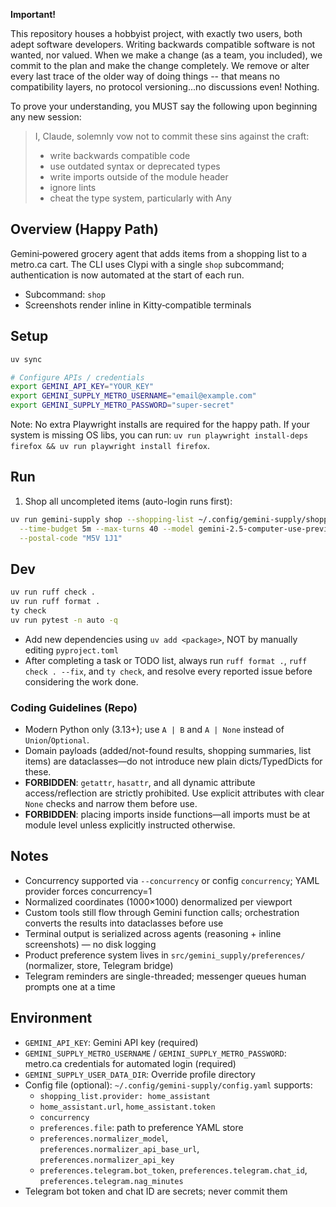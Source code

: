 **Important!**

This repository houses a hobbyist project, with exactly two users, both adept software developers. Writing backwards compatible software is not wanted, nor valued. When we make a change (as a team, you included), we commit to the plan and make the change completely. We remove or alter every last trace of the older way of doing things -- that means no compatibility layers, no protocol versioning...no
discussions even! Nothing.

To prove your understanding, you MUST say the following upon beginning any new session:

> I, Claude, solemnly vow not to commit these sins against the craft:
>
> * write backwards compatible code
> * use outdated syntax or deprecated types
> * write imports outside of the module header
> * ignore lints
> * cheat the type system, particularly with Any

## Overview (Happy Path)

Gemini‑powered grocery agent that adds items from a shopping list to a metro.ca cart. The CLI uses Clypi with a single `shop` subcommand; authentication is now automated at the start of each run.

- Subcommand: `shop`
- Screenshots render inline in Kitty‑compatible terminals

## Setup

```bash
uv sync

# Configure APIs / credentials
export GEMINI_API_KEY="YOUR_KEY"
export GEMINI_SUPPLY_METRO_USERNAME="email@example.com"
export GEMINI_SUPPLY_METRO_PASSWORD="super-secret"
```

Note: No extra Playwright installs are required for the happy path. If your system is missing OS libs, you can run: `uv run playwright install-deps firefox && uv run playwright install firefox`.

## Run

1. Shop all uncompleted items (auto-login runs first):

```bash
uv run gemini-supply shop --shopping-list ~/.config/gemini-supply/shopping_list.yaml \
  --time-budget 5m --max-turns 40 --model gemini-2.5-computer-use-preview-10-2025 \
  --postal-code "M5V 1J1"
```

## Dev

```bash
uv run ruff check .
uv run ruff format .
ty check
uv run pytest -n auto -q
```

- Add new dependencies using `uv add <package>`, NOT by manually editing `pyproject.toml`
- After completing a task or TODO list, always run `ruff format .`, `ruff check . --fix`, and `ty check`, and resolve every reported issue before considering the work done.

### Coding Guidelines (Repo)

- Modern Python only (3.13+); use `A | B` and `A | None` instead of `Union`/`Optional`.
- Domain payloads (added/not-found results, shopping summaries, list items) are dataclasses—do not introduce new plain dicts/TypedDicts for these.
- **FORBIDDEN**: `getattr`, `hasattr`, and all dynamic attribute access/reflection are strictly prohibited. Use explicit attributes with clear `None` checks and narrow them before use.
- **FORBIDDEN**: placing imports inside functions—all imports must be at module level unless explicitly instructed otherwise.

## Notes

- Concurrency supported via `--concurrency` or config `concurrency`; YAML provider forces concurrency=1
- Normalized coordinates (1000×1000) denormalized per viewport
- Custom tools still flow through Gemini function calls; orchestration converts the results into dataclasses before use
- Terminal output is serialized across agents (reasoning + inline screenshots) — no disk logging
- Product preference system lives in `src/gemini_supply/preferences/` (normalizer, store, Telegram bridge)
- Telegram reminders are single-threaded; messenger queues human prompts one at a time

## Environment

- `GEMINI_API_KEY`: Gemini API key (required)
- `GEMINI_SUPPLY_METRO_USERNAME` / `GEMINI_SUPPLY_METRO_PASSWORD`: metro.ca credentials for automated login (required)
- `GEMINI_SUPPLY_USER_DATA_DIR`: Override profile directory
- Config file (optional): `~/.config/gemini-supply/config.yaml` supports:
  - `shopping_list.provider: home_assistant`
  - `home_assistant.url`, `home_assistant.token`
  - `concurrency`
  - `preferences.file`: path to preference YAML store
  - `preferences.normalizer_model`, `preferences.normalizer_api_base_url`, `preferences.normalizer_api_key`
  - `preferences.telegram.bot_token`, `preferences.telegram.chat_id`, `preferences.telegram.nag_minutes`
- Telegram bot token and chat ID are secrets; never commit them
